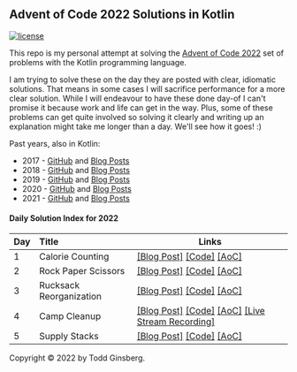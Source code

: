 
## Advent of Code 2022 Solutions in Kotlin

[![license](https://img.shields.io/github/license/tginsberg/advent-2022-kotlin)]()

This repo is my personal attempt at solving the [Advent of Code 2022](http://adventofcode.com/2022) set of problems with
the Kotlin programming language.

I am trying to solve these on the day they are posted with clear, idiomatic solutions. That means in some cases I will
sacrifice performance for a more clear solution. While I will endeavour to have these done day-of I can't promise it
because work and life can get in the way. Plus, some of these problems can get quite involved so solving it clearly and
writing up an explanation might take me longer than a day. We'll see how it goes! :)

Past years, also in Kotlin:

* 2017 - [GitHub](https://github.com/tginsberg/advent-2017-kotlin/)
  and [Blog Posts](https://todd.ginsberg.com/post/advent-of-code/2017/)
* 2018 - [GitHub](https://github.com/tginsberg/advent-2018-kotlin/)
  and [Blog Posts](https://todd.ginsberg.com/post/advent-of-code/2018/)
* 2019 - [GitHub](https://github.com/tginsberg/advent-2019-kotlin/)
  and [Blog Posts](https://todd.ginsberg.com/post/advent-of-code/2019/)
* 2020 - [GitHub](https://github.com/tginsberg/advent-2020-kotlin/)
  and [Blog Posts](https://todd.ginsberg.com/post/advent-of-code/2020/)
* 2021 - [GitHub](https://github.com/tginsberg/advent-2021-kotlin/)
  and [Blog Posts](https://todd.ginsberg.com/post/advent-of-code/2021/)

#### Daily Solution Index for 2022

| Day | Title                   | Links                                                                                                                                                                                                                                                                                                                   |
|-----|:------------------------|-------------------------------------------------------------------------------------------------------------------------------------------------------------------------------------------------------------------------------------------------------------------------------------------------------------------------|
| 1   | Calorie Counting        | [\[Blog Post\]](https://todd.ginsberg.com/post/advent-of-code/2022/day1/) [\[Code\]](https://github.com/tginsberg/advent-2022-kotlin/blob/main/src/main/kotlin/com/ginsberg/advent2022/Day01.kt) [\[AoC\]](http://adventofcode.com/2022/day/1)                                                                          |
| 2   | Rock Paper Scissors     | [\[Blog Post\]](https://todd.ginsberg.com/post/advent-of-code/2022/day2/) [\[Code\]](https://github.com/tginsberg/advent-2022-kotlin/blob/main/src/main/kotlin/com/ginsberg/advent2022/Day02.kt) [\[AoC\]](http://adventofcode.com/2022/day/2)                                                                          |
| 3   | Rucksack Reorganization | [\[Blog Post\]](https://todd.ginsberg.com/post/advent-of-code/2022/day3/) [\[Code\]](https://github.com/tginsberg/advent-2022-kotlin/blob/main/src/main/kotlin/com/ginsberg/advent2022/Day03.kt) [\[AoC\]](http://adventofcode.com/2022/day/3)                                                                          |
| 4   | Camp Cleanup            | [\[Blog Post\]](https://todd.ginsberg.com/post/advent-of-code/2022/day4/) [\[Code\]](https://github.com/tginsberg/advent-2022-kotlin/blob/main/src/main/kotlin/com/ginsberg/advent2022/Day04.kt) [\[AoC\]](http://adventofcode.com/2022/day/4) [\[Live Stream Recording\]](https://www.youtube.com/watch?v=dBIbr55YS0A) |
| 5   | Supply Stacks           | [\[Blog Post\]](https://todd.ginsberg.com/post/advent-of-code/2022/day5/) [\[Code\]](https://github.com/tginsberg/advent-2022-kotlin/blob/main/src/main/kotlin/com/ginsberg/advent2022/Day05.kt) [\[AoC\]](http://adventofcode.com/2022/day/5)                                                                          |

Copyright &copy; 2022 by Todd Ginsberg.

